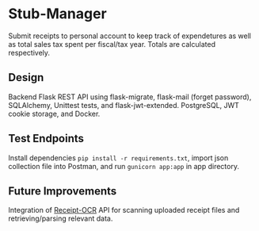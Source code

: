 # Stub-Manager

Submit receipts to personal account to keep track of expendetures as well as total sales tax spent per fiscal/tax year.
Totals are calculated respectively.

## Design

Backend Flask REST API using flask-migrate, flask-mail (forget password), SQLAlchemy, Unittest tests, and flask-jwt-extended. PostgreSQL, JWT cookie storage, and Docker.

## Test Endpoints

Install dependencies `pip install -r requirements.txt`, import json collection file into Postman, and run `gunicorn app:app` in app directory.

## Future Improvements

Integration of [Receipt-OCR](https://github.com/Asprise/receipt-ocr) API for scanning uploaded receipt files and retrieving/parsing relevant data.
